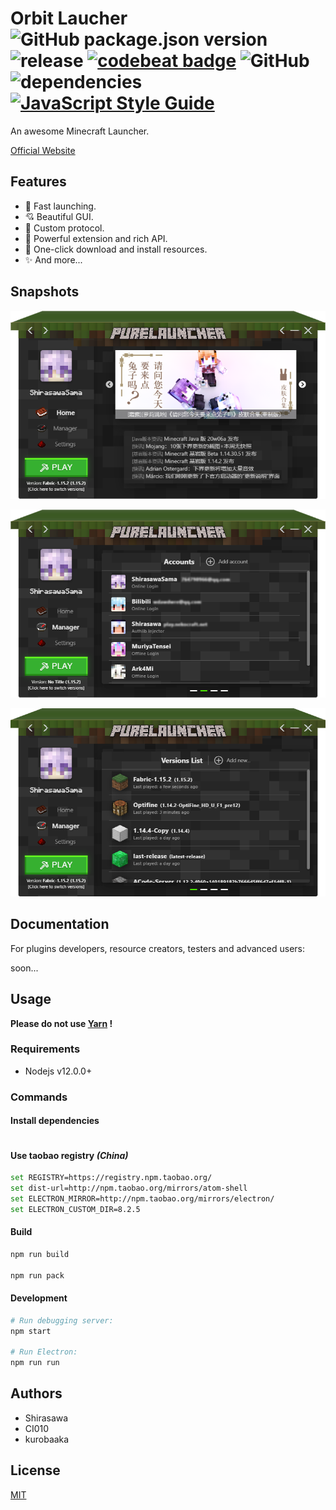 # Orbit Laucher ![GitHub package.json version](https://img.shields.io/github/package-json/v/Apisium/PureLauncher) ![release](https://github.com/Apisium/PureLauncher/workflows/release/badge.svg) [![codebeat badge](https://codebeat.co/badges/2afd1913-119b-4b47-acb8-dbac54259a4e)](https://codebeat.co/projects/github-com-apisium-purelauncher-master) ![GitHub](https://img.shields.io/github/license/Apisium/PureLauncherOfficialPlugins) ![dependencies](https://david-dm.org/Apisium/PureLauncher/dev-status.svg) [![JavaScript Style Guide](https://img.shields.io/badge/code_style-standard-brightgreen.svg)](https://standardjs.com)

An awesome Minecraft Launcher.

[Official Website](soon)

## Features

- 🚀 Fast launching.
- 💘 Beautiful GUI.
- 🎉 Custom protocol.
- 🤔 Powerful extension and rich API.
- 🎁 One-click download and install resources.
- ✨ And more...

## Snapshots

![Home](./screenshots/home.png)

![Accounts](./screenshots/accounts.png)

![Settings](./screenshots/versions.png)

## Documentation

For plugins developers, resource creators, testers and advanced users:

soon...

## Usage

**Please do not use [Yarn](https://yarnpkg.com) !**

### Requirements

- Nodejs v12.0.0+

### Commands

#### Install dependencies

```bash

```

#### Use taobao registry *(China)*

```bash
set REGISTRY=https://registry.npm.taobao.org/
set dist-url=http://npm.taobao.org/mirrors/atom-shell
set ELECTRON_MIRROR=http://npm.taobao.org/mirrors/electron/
set ELECTRON_CUSTOM_DIR=8.2.5
```

#### Build

```bash
npm run build

npm run pack
```

#### Development

```bash
# Run debugging server:
npm start

# Run Electron:
npm run run
```

## Authors

- Shirasawa
- CI010
- kurobaaka

## License

[MIT](./LICENSE)
